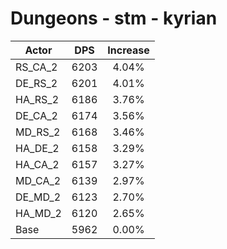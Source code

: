 # Dungeons - stm - kyrian
| Actor | DPS | Increase |
|---|:---:|:---:|
|RS_CA_2|6203|4.04%|
|DE_RS_2|6201|4.01%|
|HA_RS_2|6186|3.76%|
|DE_CA_2|6174|3.56%|
|MD_RS_2|6168|3.46%|
|HA_DE_2|6158|3.29%|
|HA_CA_2|6157|3.27%|
|MD_CA_2|6139|2.97%|
|DE_MD_2|6123|2.70%|
|HA_MD_2|6120|2.65%|
|Base|5962|0.00%|
